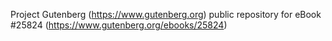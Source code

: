 Project Gutenberg (https://www.gutenberg.org) public repository for eBook #25824 (https://www.gutenberg.org/ebooks/25824)

